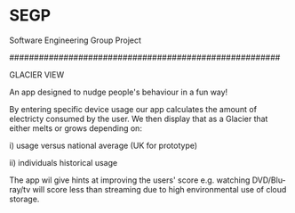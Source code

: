 # SEGP
Software Engineering Group Project

#######################################################


GLACIER VIEW

An app designed to nudge people's behaviour in a fun way!

By entering specific device usage our app calculates the 
amount of electricty consumed by the user.  We then display
that as a Glacier that either melts or grows depending on:

i) usage versus national average (UK for prototype)

ii) individuals historical usage

The app wil give hints at improving the users' score e.g. 
watching DVD/Blu-ray/tv will score less than streaming 
due to high environmental use of cloud storage.
